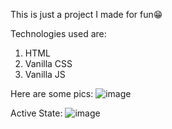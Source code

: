 This is just a project I made for fun😁

Technologies used are:
1. HTML
2. Vanilla CSS
3. Vanilla JS

Here are some pics:
![image](https://github.com/user-attachments/assets/4fddc2a1-5422-461b-a20a-f32905e68c8c)

Active State:
![image](https://github.com/user-attachments/assets/078e5006-c9e0-4c8e-930f-d6dd45f9b0f6)

